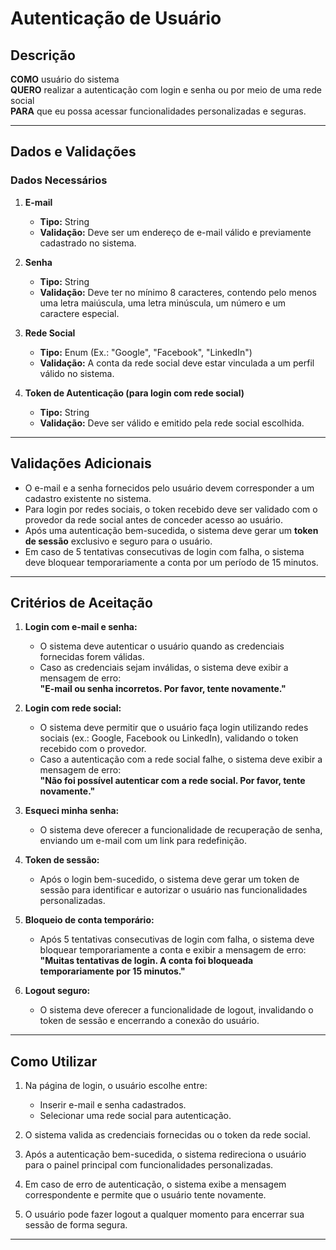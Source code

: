 # Autenticação de Usuário

## Descrição

**COMO** usuário do sistema  
**QUERO** realizar a autenticação com login e senha ou por meio de uma rede social  
**PARA** que eu possa acessar funcionalidades personalizadas e seguras.

---

## Dados e Validações

### Dados Necessários

1. **E-mail**  
   - **Tipo:** String  
   - **Validação:** Deve ser um endereço de e-mail válido e previamente cadastrado no sistema.  

2. **Senha**  
   - **Tipo:** String  
   - **Validação:** Deve ter no mínimo 8 caracteres, contendo pelo menos uma letra maiúscula, uma letra minúscula, um número e um caractere especial.  

3. **Rede Social**  
   - **Tipo:** Enum (Ex.: "Google", "Facebook", "LinkedIn")  
   - **Validação:** A conta da rede social deve estar vinculada a um perfil válido no sistema.  

4. **Token de Autenticação (para login com rede social)**  
   - **Tipo:** String  
   - **Validação:** Deve ser válido e emitido pela rede social escolhida.  

---

## Validações Adicionais

- O e-mail e a senha fornecidos pelo usuário devem corresponder a um cadastro existente no sistema.  
- Para login por redes sociais, o token recebido deve ser validado com o provedor da rede social antes de conceder acesso ao usuário.  
- Após uma autenticação bem-sucedida, o sistema deve gerar um **token de sessão** exclusivo e seguro para o usuário.  
- Em caso de 5 tentativas consecutivas de login com falha, o sistema deve bloquear temporariamente a conta por um período de 15 minutos.  

---

## Critérios de Aceitação

1. **Login com e-mail e senha:**  
   - O sistema deve autenticar o usuário quando as credenciais fornecidas forem válidas.  
   - Caso as credenciais sejam inválidas, o sistema deve exibir a mensagem de erro:  
     **"E-mail ou senha incorretos. Por favor, tente novamente."**  

2. **Login com rede social:**  
   - O sistema deve permitir que o usuário faça login utilizando redes sociais (ex.: Google, Facebook ou LinkedIn), validando o token recebido com o provedor.  
   - Caso a autenticação com a rede social falhe, o sistema deve exibir a mensagem de erro:  
     **"Não foi possível autenticar com a rede social. Por favor, tente novamente."**  

3. **Esqueci minha senha:**  
   - O sistema deve oferecer a funcionalidade de recuperação de senha, enviando um e-mail com um link para redefinição.  

4. **Token de sessão:**  
   - Após o login bem-sucedido, o sistema deve gerar um token de sessão para identificar e autorizar o usuário nas funcionalidades personalizadas.  

5. **Bloqueio de conta temporário:**  
   - Após 5 tentativas consecutivas de login com falha, o sistema deve bloquear temporariamente a conta e exibir a mensagem de erro:  
     **"Muitas tentativas de login. A conta foi bloqueada temporariamente por 15 minutos."**  

6. **Logout seguro:**  
   - O sistema deve oferecer a funcionalidade de logout, invalidando o token de sessão e encerrando a conexão do usuário.  

---

## Como Utilizar

1. Na página de login, o usuário escolhe entre:  
   - Inserir e-mail e senha cadastrados.  
   - Selecionar uma rede social para autenticação.  

2. O sistema valida as credenciais fornecidas ou o token da rede social.  
3. Após a autenticação bem-sucedida, o sistema redireciona o usuário para o painel principal com funcionalidades personalizadas.  
4. Em caso de erro de autenticação, o sistema exibe a mensagem correspondente e permite que o usuário tente novamente.  
5. O usuário pode fazer logout a qualquer momento para encerrar sua sessão de forma segura.  

---
